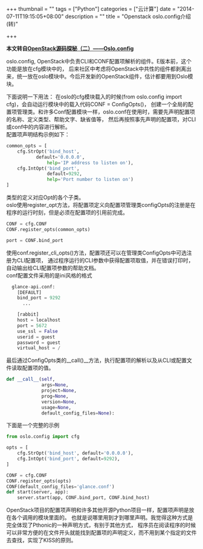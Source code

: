 +++
thumbnail = ""
tags = ["Python"]
categories = ["云计算"]
date = "2014-07-11T19:15:05+08:00"
description = ""
title = "Openstack oslo.config介绍(转)"

+++


**本文转自[OpenStack源码探秘（二）——Oslo.config](http://blog.csdn.net/networm3/article/details/8946556)**

oslo.config, OpenStack中负责CLI和CONF配置项解析的组件。E版本前，这个功能是放在cfg模块中的，
后来社区中考虑将OpenStack中共性的组件都剥离出来，统一放在oslo模块中。今后开发新的OpenStack组件，估计都要用到Oslo模块。

<!--more-->

下面说明一下用法：
在oslo的cfg模块载入的时候(from oslo.config import cfg)，会自动运行模块中的载入代码CONF = ConfigOpts()，
创建一个全局的配置项管理类。和许多Conf配置模块一样，oslo.conf在使用时，需要先声明配置项的名称、定义类型、帮助文字、缺省值等，
然后再按照事先声明的配置项，对CLI或conf中的内容进行解析。<br />
配置项声明结构示例如下：

```python
common_opts = [
    cfg.StrOpt('bind_host',
           default='0.0.0.0',
               help='IP address to listen on'),
    cfg.IntOpt('bind_port',
               default=9292,
               help='Port number to listen on')
]
```

类型的定义对应Opt的各个子类。<br />
oslo使用register_opt方法，将配置项定义向配置项管理类configOpts的注册是在程序的运行时刻，但是必须在配置项的引用前完成。

```python
CONF = cfg.CONF
CONF.register_opts(common_opts)

port = CONF.bind_port
```

使用conf.register_cli_opts()方法，配置项还可以在管理类ConfigOpts中可选注册为CLI配置项，
通过程序运行的CLI参数中获得配置项取值，并在错误打印时，自动输出给CLI配置项参数的帮助文档。<br />
conf配置文件采用的是ini风格的格式

```python
  glance-api.conf:
    [DEFAULT]
    bind_port = 9292
      ...

    [rabbit]
    host = localhost
    port = 5672
    use_ssl = False
    userid = guest
    password = guest
    virtual_host = /
```

最后通过ConfigOpts类的__call()__方法，执行配置项的解析以及从CLI或配置文件读取配置项的值。

```python
def __call__(self,
             args=None,
             project=None,
             prog=None,
             version=None,
             usage=None,
             default_config_files=None):
```

下面是一个完整的示例

```python
from oslo.config import cfg

opts = [
    cfg.StrOpt('bind_host', default='0.0.0.0'),
    cfg.IntOpt('bind_port', default=9292),
]

CONF = cfg.CONF
CONF.register_opts(opts)
CONF(default_config_files='glance.conf')
def start(server, app):
    server.start(app, CONF.bind_port, CONF.bind_host)
```

OpenStack项目的配置项声明和许多其他开源Python项目一样，配置项声明是放在各个调用的模块里面的。
也就是说哪里用到才到哪里声明。我觉得这种方式是完全体现了Pthonic的一种声明方式，有别于其他方式，
程序员在阅读程序的时候可以非常方便的在文件开头就能找到配置项的声明定义，而不用到某个指定的文件去查找，实现了KISS的原则。
